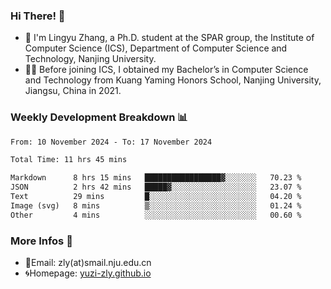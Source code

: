 ### Hi There! 👋 
- 🐳 I'm Lingyu Zhang, a Ph.D. student at the SPAR group, the Institute of Computer Science (ICS), Department of Computer Science and Technology, Nanjing University.
- 🧑‍🎓 Before joining ICS, I obtained my Bachelor’s in Computer Science and Technology from Kuang Yaming Honors School, Nanjing University, Jiangsu, China in 2021.

### Weekly Development Breakdown :bar_chart:

<!--START_SECTION:waka-->

```txt
From: 10 November 2024 - To: 17 November 2024

Total Time: 11 hrs 45 mins

Markdown      8 hrs 15 mins   █████████████████▓░░░░░░░   70.23 %
JSON          2 hrs 42 mins   █████▓░░░░░░░░░░░░░░░░░░░   23.07 %
Text          29 mins         █░░░░░░░░░░░░░░░░░░░░░░░░   04.20 %
Image (svg)   8 mins          ▒░░░░░░░░░░░░░░░░░░░░░░░░   01.24 %
Other         4 mins          ░░░░░░░░░░░░░░░░░░░░░░░░░   00.60 %
```

<!--END_SECTION:waka-->

<!--
### Github Contributions :octocat:

![](https://raw.githubusercontent.com/yuzi-zly/yuzi-zly/output/github-contribution-grid-snake.svg)              
-->

### More Infos 📖

- 📧Email: zly(at)smail.nju.edu.cn
- 🌀Homepage: [yuzi-zly.github.io](https://yuzi-zly.github.io/)
